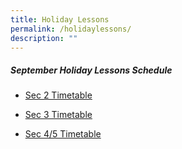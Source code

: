```yaml
---
title: Holiday Lessons
permalink: /holidaylessons/
description: ""
---
```

##### **September Holiday Lessons Schedule**

* [Sec 2 Timetable](https://drive.google.com/file/d/1PEIrjtWF2EvzoXXivl1Jne_DfY1Ftau5/view?usp=drive_link)

* [Sec 3 Timetable](https://drive.google.com/file/d/18urw9up169WnQBN0ygiyrx10Upcsq1ec/view?usp=drive_link)

* [Sec 4/5 Timetable](https://drive.google.com/file/d/1czDhySSii6mmqQJypw9MU1LODZHV9Kbn/view?usp=drive_link)